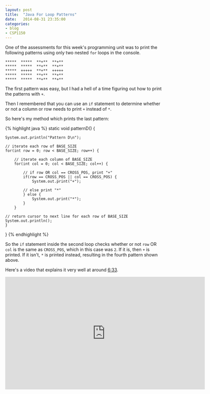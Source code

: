 ```yaml
---
layout: post
title:  "Java For Loop Patterns"
date:   2014-08-31 23:35:00
categories:
- blog
- CSP1150
---
```


One of the assessments for this week's programming unit was to print the following patterns using only two nested `for` loops in the console.

```
*****  *****  **+**  **+**
*****  *****  **+**  **+**
*****  +++++  **+**  +++++
*****  *****  **+**  **+**
*****  *****  **+**  **+**
```

The first pattern was easy, but I had a hell of a time figuring out how to print the patterns with `+`.

Then I remembered that you can use an `if` statement to determine whether or not a column or row needs to print `+` instead of `*`.

So here's my method which prints the last pattern:

{% highlight java %}
static void patternD() {
		
	System.out.println("Pattern D\n");
	
	// iterate each row of BASE_SIZE
	for(int row = 0; row < BASE_SIZE; row++) {
		
		// iterate each column of BASE_SIZE
		for(int col = 0; col < BASE_SIZE; col++) {
			
			// if row OR col == CROSS_POS, print "+"
			if(row == CROSS_POS || col == CROSS_POS) {
				System.out.print("+");
			
			// else print "*"
			} else {
				System.out.print("*");
			}
		}
		
	// return cursor to next line for each row of BASE_SIZE
	System.out.println();
	}
}
{% endhighlight %}

<!--more-->

So the `if` statement inside the second loop checks whether or not `row` OR `col` is the same as `CROSS_POS`, which in this case was `2`. If it is, then `+` is printed. If it isn't, `*` is printed instead, resulting in the fourth pattern shown above.

Here's a video that explains it very well at around [6:33](http://youtu.be/DoUdYh9V5aQ?t=6m33s).

<iframe width="640" height="360" src="http://www.youtube.com/embed/DoUdYh9V5aQ?t=6m33s" frameborder="0" style="margin-bottom: 20px;"></iframe>